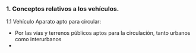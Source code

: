### 1. Conceptos relativos a los vehículos.
1.1 Vehículo
Aparato apto para circular:
- Por las vías y terrenos públicos aptos para la circulación, tanto urbanos como interurbanos 
- 